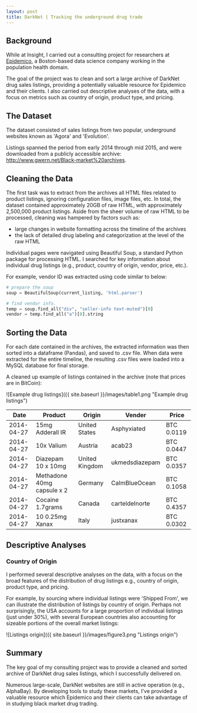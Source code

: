```yaml
---
layout: post
title: DarkNet | Tracking the underground drug trade
---
```


## Background

While at Insight, I carried out a consulting project for researchers at [Epidemico](http://www.epidemico.com), a Boston-based data science company working in the population health domain. 

The goal of the project was to clean and sort a large archive of DarkNet drug sales listings, providing a potentially valuable resource for Epidemico and their clients. I also carried out descriptive analyses of the data, with a focus on metrics such as country of origin, product type, and pricing.

## The Dataset

The dataset consisted of sales listings from two popular, underground websites known as 'Agora' and 'Evolution'. 

Listings spanned the period from early 2014 through mid 2015, and were downloaded from a publicly accessible archive: <http://www.gwern.net/Black-market%20archives>.

## Cleaning the Data

The first task was to extract from the archives all HTML files related to product listings, ignoring configuration files, image files, etc. In total, the dataset contained approximately 20GB of raw HTML, with approximately 2,500,000 product listings. Aside from the sheer volume of raw HTML to be processed, cleaning was hampered by factors such as:
  
- large changes in website formatting across the timeline of the archives
- the lack of detailed drug labeling and categorization at the level of the raw HTML

Individual pages were navigated using Beautiful Soup, a standard Python package for processing HTML. I searched for key information about individual drug listings (e.g., product, country of origin, vendor, price, etc.). 

For example, vendor ID was extracted using code similar to below:

```python
# prepare the soup
soup = BeautifulSoup(current_listing, 'html.parser')

# find vendor info.
temp = soup.find_all("div", "seller-info text-muted")[0]
vendor = temp.find_all("a")[0].string
```

## Sorting the Data

For each date contained in the archives, the extracted information was then sorted into a dataframe (Pandas), and saved to .csv file. When data were extracted for the entire timeline, the resulting .csv files were loaded into a MySQL database for final storage.

A cleaned up example of listings contained in the archive (note that prices are in BitCoin):

![Example drug listings]({{ site.baseurl }}/images/table1.png "Example drug listings")


Date         | Product                     | Origin          | Vender          | Price
------------ | --------------------------- | --------------- | --------------- | -----------
2014-04-27   | 15mg Adderall IR            | United States   | Asphyxiated     | BTC 0.0119
2014-04-27   | 10x Valium                  | Austria         | acab23          | BTC 0.0447
2014-04-27   | Diazepam 10 x 10mg          | United Kingdom  | ukmedsdiazepam  | BTC 0.0357
2014-04-27   | Methadone 40mg capsule x 2  | Germany         | CalmBlueOcean   | BTC 0.1058
2014-04-27   | Cocaine 1.7grams            | Canada          | carteldelnorte  | BTC 0.4357
2014-04-27   |    10 0.25mg Xanax          | Italy           | justxanax       | BTC 0.0302


## Descriptive Analyses

### Country of Origin

I performed several descriptive analyses on the data, with a focus on the broad features of the distribution of drug listings e.g., country of origin, product type, and pricing.

For example, by sourcing where individual listings were 'Shipped From', we can illustrate the distribution of listings by country of origin. Perhaps not surprisingly, the USA accounts for a large proportion of individual listings (just under 30%), with several European countries also accounting for sizeable portions of the overall market listings:

![Listings origin]({{ site.baseurl }}/images/figure3.png "Listings origin")

## Summary
The key goal of my consulting project was to provide a cleaned and sorted archive of DarkNet drug sales listings, which I successfully delivered on. 

Numerous large-scale, DarkNet websites are still in active operation (e.g., AlphaBay). By developing tools to study these markets, I've provided a valuable resource which Epidemico and their clients can take advantage of in studying black market drug trading.
<!--more-->
